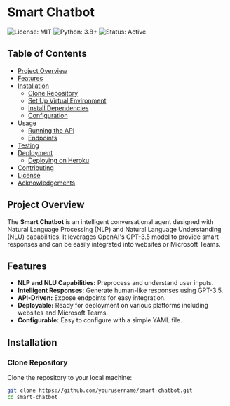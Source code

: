 
# Smart Chatbot

![License: MIT](https://img.shields.io/badge/License-MIT-blue.svg)
![Python: 3.8+](https://img.shields.io/badge/Python-3.8%2B-blue)
![Status: Active](https://img.shields.io/badge/Status-Active-brightgreen)

## Table of Contents
- [Project Overview](#project-overview)
- [Features](#features)
- [Installation](#installation)
  - [Clone Repository](#clone-repository)
  - [Set Up Virtual Environment](#set-up-virtual-environment)
  - [Install Dependencies](#install-dependencies)
  - [Configuration](#configuration)
- [Usage](#usage)
  - [Running the API](#running-the-api)
  - [Endpoints](#endpoints)
- [Testing](#testing)
- [Deployment](#deployment)
  - [Deploying on Heroku](#deploying-on-heroku)
- [Contributing](#contributing)
- [License](#license)
- [Acknowledgements](#acknowledgements)

## Project Overview
The **Smart Chatbot** is an intelligent conversational agent designed with Natural Language Processing (NLP) and Natural Language Understanding (NLU) capabilities. It leverages OpenAI's GPT-3.5 model to provide smart responses and can be easily integrated into websites or Microsoft Teams.

## Features
- **NLP and NLU Capabilities:** Preprocess and understand user inputs.
- **Intelligent Responses:** Generate human-like responses using GPT-3.5.
- **API-Driven:** Expose endpoints for easy integration.
- **Deployable:** Ready for deployment on various platforms including websites and Microsoft Teams.
- **Configurable:** Easy to configure with a simple YAML file.

## Installation

### Clone Repository
Clone the repository to your local machine:
```sh
git clone https://github.com/yourusername/smart-chatbot.git
cd smart-chatbot
